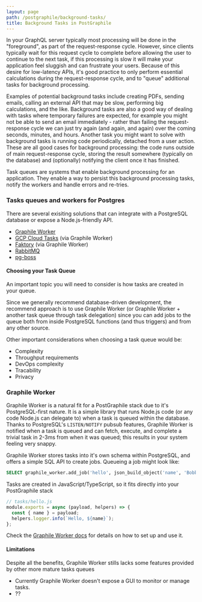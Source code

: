 ```yaml
---
layout: page
path: /postgraphile/background-tasks/
title: Background Tasks in PostGraphile 
---
```


In your GraphQL server typically most processing will be done in the "foreground", as part of the request-response cycle. However, since clients typically wait for this request cycle to complete before allowing the user to continue to the next task, if this processing is slow it will make your application feel sluggish and can frustrate your users. Because of this desire for low-latency APIs, it's good practice to only perform essential calculations during the request-response cycle, and to "queue" additional tasks for background processing. 

Examples of potential background tasks include creating PDFs, sending emails, calling an external API that may be slow, performing big calculations, and the like. Background tasks are also a good way of dealing with tasks where temporary failures are expected, for example you might not be able to send an email immediately - rather than failing the request-response cycle we can just try again (and again, and again) over the coming seconds, minutes, and hours. Another task you might want to solve with background tasks is running code periodically, detached from a user action. These are all good cases for background processing: the code runs outside of main request-response cycle, storing the result somewhere (typically on the database) and (optionally) notifying the client once it has finished.

Task queues are systems that enable background processing for an application. They enable a way to persist this background processing tasks, notify the workers and handle errors and re-tries.

### Tasks queues and workers for Postgres

There are several exisiting solutions that can integrate with a PostgreSQL database or expose a Node.js-friendly API.

- [Graphile Worker](https://github.com/graphile/worker)
- [GCP Cloud Tasks](https://cloud.google.com/tasks/) (via Graphile Worker)
- [Faktory](http://contribsys.com/faktory/) (via Graphile Worker)
- [RabbitMQ](https://www.rabbitmq.com/)
- [pg-boss](https://www.npmjs.com/package/pg-boss)

#### Choosing your Task Queue

An important topic you will need to consider is how tasks are created in your queue.

Since we generally recommend database-driven development, the recommend approach is to use Graphile Worker (or Graphile Worker + another task queue through task delegation) since you can add jobs to the queue both from inside PostgreSQL functions (and thus triggers) and from any other source.

Other important considerations when choosing a task queue would be:
- Complexity
- Throughput requirements
- DevOps complexity
- Tracability
- Privacy

### Graphile Worker
Graphile Worker is a natural fit for a PostGraphile stack due to it's PostgreSQL-first nature. It is a simple library that runs Node.js code (or any code Node.js can delegate to) when a task is queued within the database. Thanks to PostgreSQL's `LISTEN/NOTIFY` pubsub features, Graphile Worker is notified when a task is queued and can fetch, execute, and complete a trivial task in 2-3ms from when it was queued; this results in your system feeling very snappy.

Graphile Worker stores tasks into it's own schema within PostgreSQL, and offers a simple SQL API to create jobs. Queueing a job might look like:

```sql
SELECT graphile_worker.add_job('hello', json_build_object('name', 'Bobby Tables'));
```

Tasks are created in JavaScript/TypeScript, so it fits directly into your PostGraphile stack

```js
// tasks/hello.js
module.exports = async (payload, helpers) => {
  const { name } = payload;
  helpers.logger.info(`Hello, ${name}`);
};
```

Check the [Graphile Worker docs](https://github.com/graphile/worker) for details on how to set up and use it.

#### Limitations
Despite all the benefits, Graphile Worker stills lacks some features provided by other more mature tasks queues

- Currently Graphile Worker doesn't expose a GUI to monitor or manage tasks.
- ??
